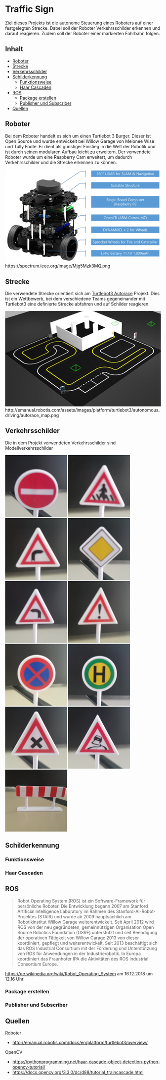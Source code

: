 # Traffic Sign
Ziel dieses Projekts ist die autonome Steuerung eines Roboters auf einer festgelegten Strecke. Dabei soll der Roboter Verkehrsschilder erkennen und darauf reagieren. Zudem soll der Roboter einer markierten Fahrbahn folgen.

## Inhalt
- [Roboter](#roboter)
- [Strecke](#strecke)
- [Verkehrsschilder](#verkehrsschilder)
- [Schilderkennung](#schilderkennung)
	- [Funktionsweise](#funktionsweise)
	- [Haar Cascaden](#haar-cascaden)
- [ROS](#ros)
	- [Package erstellen](#package-erstellen)
	- [Publisher und Subscriber](#publisher-und-subscriber)
- [Quellen](#quellen)

## Roboter
Bei dem Roboter handelt es sich um einen Turtlebot 3 Burger. Dieser ist Open Source und wurde entwickelt bei Willow Garage von Melonee Wise und Tully Foote. Er dient als günstiger Einstieg in die Welt der Robotik und ist durch seinen modularen Aufbau leicht zu erweitern. Der verwendete Roboter wurde um eine Raspberry Cam erweitert, um dadurch Verkehrsschilder und die Strecke erkennen zu können.

![Roboterbild](img/turtlebot3.png "Turtlebot 3")
https://spectrum.ieee.org/image/Mjg5Mzk3MQ.png

## Strecke
Die verwendete Strecke orientiert sich am [Turtlebot3 Autorace](http://emanual.robotis.com/docs/en/platform/turtlebot3/autonomous_driving/#autonomous-driving) Projekt. Dies ist ein Wettbewerb, bei dem verschiedene Teams gegeneinander mit Turtlebot3 eine definierte Strecke abfahren und auf Schilder reagieren.

<img src="img/autorace_map.png" alt="Schild 1" width="600"/>
http://emanual.robotis.com/assets/images/platform/turtlebot3/autonomous_driving/autorace_map.png

## Verkehrsschilder
Die in dem Projekt verwendeten Verkehrsschilder sind Modellverkehrsschilder

<img src="img/Schild1.jpg" alt="Schild 1" width="200"/>
<img src="img/Schild2.jpg" alt="Schild 2" width="200"/>
<img src="img/Schild3.jpg" alt="Schild 3" width="200"/>
<img src="img/Schild4.jpg" alt="Schild 4" width="200"/>
<img src="img/Schild5.jpg" alt="Schild 5" width="200"/>
<img src="img/Schild6.jpg" alt="Schild 6" width="200"/>
<img src="img/Schild7.jpg" alt="Schild 7" width="200"/>
<img src="img/Schild8.jpg" alt="Schild 8" width="200"/>
<img src="img/Schild9.jpg" alt="Schild 9" width="200"/>
<img src="img/Schild10.jpg" alt="Schild 10" width="200"/>
<img src="img/Schild11.jpg" alt="Schild 11" width="200"/>

## Schilderkennung

### Funktionsweise

### Haar Cascaden

## ROS
>Robot Operating System (ROS) ist ein Software-Framework für persönliche Roboter. Die Entwicklung begann 2007 am Stanford Artificial Intelligence Laboratory im Rahmen des Stanford-AI-Robot-Projektes (STAIR) und wurde ab 2009 hauptsächlich am Robotikinstitut Willow Garage weiterentwickelt. Seit April 2012 wird ROS von der neu gegründeten, gemeinnützigen Organisation Open Source Robotics Foundation (OSRF) unterstützt und seit Beendigung der operativen Tätigkeit von Willow Garage 2013 von dieser koordiniert, gepflegt und weiterentwickelt. Seit 2013 beschäftigt sich das ROS Industrial Consortium mit der Förderung und Unterstützung von ROS für Anwendungen in der Industrierobotik. In Europa koordiniert das Fraunhofer IPA die Aktivitäten des ROS Industrial Consortium Europe.

https://de.wikipedia.org/wiki/Robot_Operating_System am 16.12.2018 um 12.16 Uhr

### Package erstellen

### Publisher und Subscriber

## Quellen
Roboter
- http://emanual.robotis.com/docs/en/platform/turtlebot3/overview/

OpenCV
- https://pythonprogramming.net/haar-cascade-object-detection-python-opencv-tutorial/
- https://docs.opencv.org/3.3.0/dc/d88/tutorial_traincascade.html

